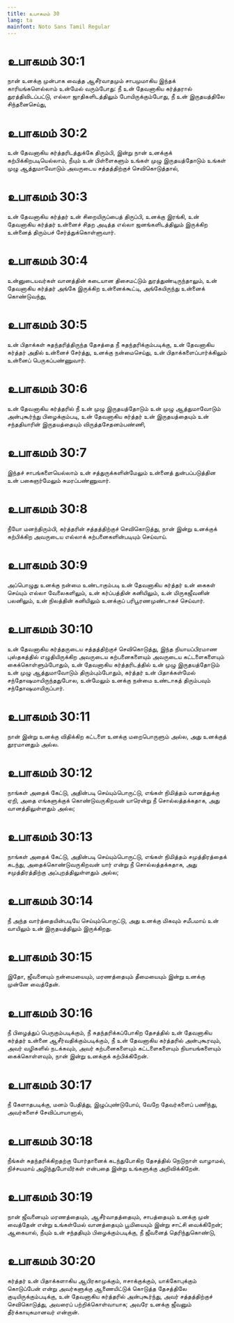 ```yaml
---
title: உபாகமம் 30
lang: ta
mainfont: Noto Sans Tamil Regular
---
```


# உபாகமம் 30:1

நான் உனக்கு முன்பாக வைத்த ஆசீர்வாதமும் சாபமுமாகிய இந்தக் காரியங்களெல்லாம் உன்மேல் வரும்போது: நீ உன் தேவனாகிய கர்த்தரால் துரத்திவிடப்பட்டு, எல்லா ஜாதிகளிடத்திலும் போயிருக்கும்போது, நீ உன் இருதயத்திலே சிந்தனைசெய்து,

# உபாகமம் 30:2

உன் தேவனாகிய கர்த்தரிடத்துக்கே திரும்பி, இன்று நான் உனக்குக் கற்பிக்கிறபடியெல்லாம், நீயும் உன் பிள்ளைகளும் உங்கள் முழு இருதயத்தோடும் உங்கள் முழு ஆத்துமாவோடும் அவருடைய சத்தத்திற்குச் செவிகொடுத்தால்,

# உபாகமம் 30:3

உன் தேவனாகிய கர்த்தர் உன் சிறையிருப்பைத் திருப்பி, உனக்கு இரங்கி, உன் தேவனாகிய கர்த்தர் உன்னைச் சிதற அடித்த எல்லா ஜனங்களிடத்திலும் இருக்கிற உன்னைத் திரும்பச் சேர்த்துக்கொள்ளுவார்.

# உபாகமம் 30:4

உன்னுடையவர்கள் வானத்தின் கடையான திசைமட்டும் துரத்துண்டிருந்தாலும், உன் தேவனாகிய கர்த்தர் அங்கே இருக்கிற உன்னைக்கூட்டி, அங்கேயிருந்து உன்னைக் கொண்டுவந்து,

# உபாகமம் 30:5

உன் பிதாக்கள் சுதந்தரித்திருந்த தேசத்தை நீ சுதந்தரிக்கும்படிக்கு, உன் தேவனாகிய கர்த்தர் அதில் உன்னைச் சேர்த்து, உனக்கு நன்மைசெய்து, உன் பிதாக்களைப்பார்க்கிலும் உன்னைப் பெருகப்பண்ணுவார்.

# உபாகமம் 30:6

உன் தேவனாகிய கர்த்தரில் நீ உன் முழு இருதயத்தோடும் உன் முழு ஆத்துமாவோடும் அன்புகூர்ந்து பிழைக்கும்படி, உன் தேவனாகிய கர்த்தர் உன் இருதயத்தையும் உன் சந்ததியாரின் இருதயத்தையும் விருத்தசேதனம்பண்ணி,

# உபாகமம் 30:7

இந்தச் சாபங்களையெல்லாம் உன் சத்துருக்களின்மேலும் உன்னைத் துன்பப்படுத்தின உன் பகைஞர்மேலும் சுமரப்பண்ணுவார்.

# உபாகமம் 30:8

நீயோ மனந்திரும்பி, கர்த்தரின் சத்தத்திற்குச் செவிகொடுத்து, நான் இன்று உனக்குக் கற்பிக்கிற அவருடைய எல்லாக் கற்பனைகளின்படியும் செய்வாய்.

# உபாகமம் 30:9

அப்பொழுது உனக்கு நன்மை உண்டாகும்படி உன் தேவனாகிய கர்த்தர் உன் கைகள் செய்யும் எல்லா வேலைகளிலும், உன் கர்ப்பத்தின் கனியிலும், உன் மிருகஜீவனின் பலனிலும், உன் நிலத்தின் கனியிலும் உனக்குப் பரிபூரணமுண்டாகச் செய்வார்.

# உபாகமம் 30:10

உன் தேவனாகிய கர்த்தருடைய சத்தத்திற்குச் செவிகொடுத்து, இந்த நியாயப்பிரமாண புஸ்தகத்தில் எழுதியிருக்கிற அவருடைய கற்பனைகளையும் அவருடைய கட்டளைகளையும் கைக்கொள்ளும்போதும், உன் தேவனாகிய கர்த்தரிடத்தில் உன் முழு இருதயத்தோடும் உன் முழு ஆத்துமாவோடும் திரும்பும்போதும், கர்த்தர் உன் பிதாக்கள்மேல் சந்தோஷமாயிருந்ததுபோல, உன்மேலும் உனக்கு நன்மை உண்டாகத் திரும்பவும் சந்தோஷமாயிருப்பார்.

# உபாகமம் 30:11

நான் இன்று உனக்கு விதிக்கிற கட்டளை உனக்கு மறைபொருளும் அல்ல, அது உனக்குத் தூரமானதும் அல்ல.

# உபாகமம் 30:12

நாங்கள் அதைக் கேட்டு, அதின்படி செய்யும்பொருட்டு, எங்கள் நிமித்தம் வானத்துக்கு ஏறி, அதை எங்களுக்குக் கொண்டுவருகிறவன் யாரென்று நீ சொல்லத்தக்கதாக, அது வானத்திலுள்ளதும் அல்ல;

# உபாகமம் 30:13

நாங்கள் அதைக் கேட்டு, அதின்படி செய்யும்பொருட்டு, எங்கள் நிமித்தம் சமுத்திரத்தைக் கடந்து, அதைக்கொண்டுவருகிறவன் யார் என்று நீ சொல்லத்தக்கதாக, அது சமுத்திரத்திற்கு அப்புறத்திலுள்ளதும் அல்ல;

# உபாகமம் 30:14

நீ அந்த வார்த்தையின்படியே செய்யும்பொருட்டு, அது உனக்கு மிகவும் சமீபமாய் உன் வாயிலும் உன் இருதயத்திலும் இருக்கிறது.

# உபாகமம் 30:15

இதோ, ஜீவனையும் நன்மையையும், மரணத்தையும் தீமையையும் இன்று உனக்கு முன்னே வைத்தேன்.

# உபாகமம் 30:16

நீ பிழைத்துப் பெருகும்படிக்கும், நீ சுதந்தரிக்கப்போகிற தேசத்தில் உன் தேவனாகிய கர்த்தர் உன்னை ஆசீர்வதிக்கும்படிக்கும், நீ உன் தேவனாகிய கர்த்தரில் அன்புகூரவும், அவர் வழிகளில் நடக்கவும், அவர் கற்பனைகளையும் கட்டளைகளையும் நியாயங்களையும் கைக்கொள்ளவும், நான் இன்று உனக்குக் கற்பிக்கிறேன்.

# உபாகமம் 30:17

நீ கேளாதபடிக்கு, மனம் பேதித்து, இழுப்புண்டுபோய், வேறே தேவர்களைப் பணிந்து, அவர்களைச் சேவிப்பாயானால்,

# உபாகமம் 30:18

நீங்கள் சுதந்தரிக்கிறதற்கு யோர்தானைக் கடந்துபோகிற தேசத்தில் நெடுநாள் வாழாமல், நிச்சயமாய் அழிந்துபோவீர்கள் என்பதை இன்று உங்களுக்கு அறிவிக்கிறேன்.

# உபாகமம் 30:19

நான் ஜீவனையும் மரணத்தையும், ஆசீர்வாதத்தையும், சாபத்தையும் உனக்கு முன் வைத்தேன் என்று உங்கள்மேல் வானத்தையும் பூமியையும் இன்று சாட்சி வைக்கிறேன்; ஆகையால், நீயும் உன் சந்ததியும் பிழைக்கும்படிக்கு, நீ ஜீவனைத் தெரிந்துகொண்டு,

# உபாகமம் 30:20

கர்த்தர் உன் பிதாக்களாகிய ஆபிரகாமுக்கும், ஈசாக்குக்கும், யாக்கோபுக்கும் கொடுப்பேன் என்று அவர்களுக்கு ஆணையிட்டுக் கொடுத்த தேசத்திலே குடியிருக்கும்படிக்கு, உன் தேவனாகிய கர்த்தரில் அன்புகூர்ந்து, அவர் சத்தத்திற்குச் செவிகொடுத்து, அவரைப் பற்றிக்கொள்வாயாக; அவரே உனக்கு ஜீவனும் தீர்க்காயுசுமானவர் என்றான்.

